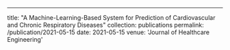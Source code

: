 ---
title: "A Machine-Learning-Based System for Prediction of Cardiovascular and Chronic Respiratory Diseases"
collection: publications
permalink: /publication/2021-05-15
date: 2021-05-15
venue: 'Journal of Healthcare Engineering'